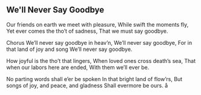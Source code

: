 ## We'll Never Say Goodbye

Our friends on earth we meet with pleasure,
While swift the moments fly,
Yet ever comes the tho’t of sadness,
That we must say goodbye.

Chorus
We’ll never say goodbye in heav’n,
We’ll never say goodbye,
For in that land of joy and song
We’ll never say goodbye.

How joyful is the tho’t that lingers,
When loved ones cross death’s sea,
That when our labors here are ended,
With them we’ll ever be.

No parting words shall e’er be spoken
In that bright land of flow’rs,
But songs of joy, and peace, and gladness
Shall evermore be ours. å